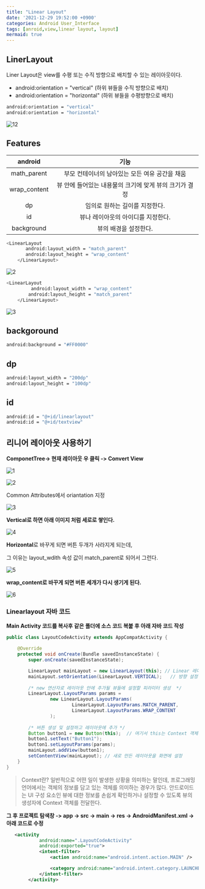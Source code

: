 ```yaml
---
title: "Linear Layout"
date: '2021-12-29 19:52:00 +0900'
categories: Android User_Interface
tags: [anroid,view,linear layout, layout]
mermaid: true
---
```



## LinerLayout
Liner Layout은 view를 수평 또는 수직 방향으로 배치할 수 있는 레이아웃이다. 
- android:orientation = "vertical" (하위 뷰들을 수직 방향으로 배치)
- android:orientation = "horizontal" (하위 뷰들을 수평방향으로 배치)
```sh
android:orientation = "vertical"
android:orientation = "horizontal"
```
![12](https://user-images.githubusercontent.com/54762273/127168417-5e6e4306-0595-4b14-9641-c4c8245ba4be.png)

## Features


|android|기능|
|:---:|:---:|
|math_parent|부모 컨테이너의 남아있는 모든 여유 공간을 채움|
|wrap_content|뷰 안에 들어있는 내용물의 크기에 맞게 뷰의 크기가 결정|
|dp|임의로 원하는 길이를 지정한다.|
|id|뷰나 레이아웃의 아이디를 지정한다.|
|background| 뷰의 배경을 설정한다.|


```sh
<LinearLayout
       android:layout_width = "match_parent"
       android:layout_height = "wrap_content"
    </LinearLayout>
```

![2](https://user-images.githubusercontent.com/54762273/127171520-2e83eaa9-3aa5-44b4-8e36-59558c6fb605.png)

```sh
<LinearLayout
         android:layout_width = "wrap_content"
        android:layout_height = "match_parent"
    </LinearLayout>
```
![3](https://user-images.githubusercontent.com/54762273/127172228-3a40679b-a2ba-4653-9a1a-f8c4555225d7.png)

## backgoround
```sh
android:background = "#FF0000"
```
## dp
```sh
android:layout_width = "200dp"
android:layout_height = "100dp"
```
## id
```sh
android:id = "@+id/linearlayout"
android:id = "@+id/textview"
```


## 리니어 레이아웃 사용하기

**ComponetTree-> 현재 레이아웃 우 클릭 -> Convert View**

![1](https://user-images.githubusercontent.com/54762273/148041680-086e8b17-86ec-49d3-b05d-600c3de3e459.png)

![2](https://user-images.githubusercontent.com/54762273/148041774-a2aa3b6e-81ce-4331-9c4a-7e79044351e5.PNG)


Common Attributes에서 oriantation 지정 

![3](https://user-images.githubusercontent.com/54762273/148041965-8a04e558-15d6-4255-847c-a5759e2a5ed4.PNG)


**Vertical로 하면 아래 이미지 처럼 세로로 쌓인다.**

![4](https://user-images.githubusercontent.com/54762273/148041999-c5b013d6-bfdf-4f3b-8815-25fc22bbd499.PNG)



**Horizontal**로 바꾸게 되면 버튼 두개가 사라지게 되는데,

그 이유는 layout_wdith 속성 값이 match_parent로 되어서 그런다.

![5](https://user-images.githubusercontent.com/54762273/148042029-c3eea9b7-6519-43c4-8367-78319c4569b2.PNG)


**wrap_content로 바꾸게 되면 버튼 세개가 다시 생기게 된다.** 

![6](https://user-images.githubusercontent.com/54762273/148042313-f0e131d2-60ba-45d0-8ee3-5fd329415876.PNG)





### Linearlayout 자바 코드 

**Main Activity 코드를 복사후 같은 폴더에 소스 코드 복붙 후 아래 자바 코드 작성** 

```java
public class LayoutCodeActivity extends AppCompatActivity {

    @Override
    protected void onCreate(Bundle savedInstanceState) {
        super.onCreate(savedInstanceState);

        LinearLayout mainLayout = new LinearLayout(this); // Linear 레이아웃 객체 생성
        mainLayout.setOrientation(LinearLayout.VERTICAL);   // 방향 설정
        
        /* new 연산자로 레이아웃 안에 추가될 뷰들에 설정할 피라미터 생성  */
        LinearLayout.LayoutParams params =
                new LinearLayout.LayoutParams(
                        LinearLayout.LayoutParams.MATCH_PARENT,
                        LinearLayout.LayoutParams.WRAP_CONTENT
                );
    
        /* 버튼 생성 및 설정하고 레이아웃에 추가 */
        Button button1 = new Button(this);  // 여기서 this는 Context 객체 
        button1.setText("Button1");
        button1.setLayoutParams(params);
        mainLayout.addView(button1);
        setContentView(mainLayout); // 새로 만든 레이아웃을 화면에 설정
    }
}
```
> Context란?
> 일반적으로 어떤 일이 발생한 상황을 의미하는 말인데, 프로그래밍 언어에서는 객체의 정보를
> 담고 있는 객체를 의미하는 경우가 많다. 안드로이드는 UI 구성 요소인 뷰에 대한 정보를 손쉽게
> 확인하거나 설정할 수 있도록 뷰의 생성자에 Context 객체를 전달한다.

**그 후 프로젝트 탐색창 -> app -> src -> main -> res -> AndroidManifest.xml -> 아래 코드로 수정**
 
``` xml 
   <activity
            android:name=".LayoutCodeActivity"
            android:exported="true">
            <intent-filter>
                <action android:name="android.intent.action.MAIN" />

                <category android:name="android.intent.category.LAUNCHER" />
            </intent-filter>
        </activity>

```